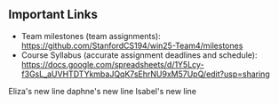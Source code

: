 ## Important Links
- Team milestones (team assignments): https://github.com/StanfordCS194/win25-Team4/milestones
- Course Syllabus (accurate assignment deadlines and schedule): https://docs.google.com/spreadsheets/d/1Y5Lcy-f3GsL_aUVHTDTYkmbaJQqK7sEhrNU9xM57UpQ/edit?usp=sharing

Eliza's new line
daphne's new line
Isabel's new line
